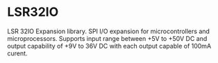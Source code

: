 # LSR32IO
LSR 32IO Expansion library. SPI I/O expansion for microcontrollers and microprocessors. Supports input range between +5V to +50V DC and output capability of +9V to 36V DC with each output capable of 100mA curent.
